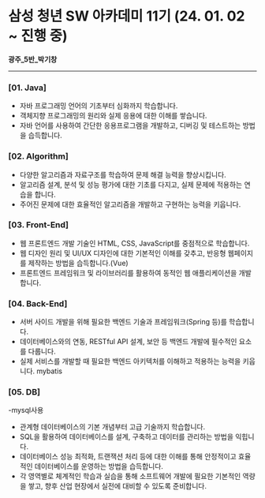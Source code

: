 # 삼성 청년 SW 아카데미 11기 (24. 01. 02 ~ 진행 중)

**광주_5반_박기창**

---

### [01. Java]
- 자바 프로그래밍 언어의 기초부터 심화까지 학습합니다.
- 객체지향 프로그래밍의 원리와 실제 응용에 대한 이해를 쌓습니다.
- 자바 언어를 사용하여 간단한 응용프로그램을 개발하고, 디버깅 및 테스트하는 방법을 습득합니다.
### [02. Algorithm]
- 다양한 알고리즘과 자료구조를 학습하여 문제 해결 능력을 향상시킵니다.
- 알고리즘 설계, 분석 및 성능 평가에 대한 기초를 다지고, 실제 문제에 적용하는 연습을 합니다.
- 주어진 문제에 대한 효율적인 알고리즘을 개발하고 구현하는 능력을 키웁니다.
### [03. Front-End]
- 웹 프론트엔드 개발 기술인 HTML, CSS, JavaScript를 중점적으로 학습합니다.
- 웹 디자인 원리 및 UI/UX 디자인에 대한 기본적인 이해를 갖추고, 반응형 웹페이지를 제작하는 방법을 습득합니다.(Vue)
- 프론트엔드 프레임워크 및 라이브러리를 활용하여 동적인 웹 애플리케이션을 개발합니다.
### [04. Back-End]
- 서버 사이드 개발을 위해 필요한 백엔드 기술과 프레임워크(Spring 등)를 학습합니다.
- 데이터베이스와의 연동, RESTful API 설계, 보안 등 백엔드 개발에 필수적인 요소를 다룹니다.
- 실제 서비스를 개발할 때 필요한 백엔드 아키텍처를 이해하고 적용하는 능력을 키웁니다. mybatis
### [05. DB]
-mysql사용
- 관계형 데이터베이스의 기본 개념부터 고급 기술까지 학습합니다.
- SQL을 활용하여 데이터베이스를 설계, 구축하고 데이터를 관리하는 방법을 익힙니다.
- 데이터베이스 성능 최적화, 트랜잭션 처리 등에 대한 이해를 통해 안정적이고 효율적인 데이터베이스를 운영하는 방법을 습득합니다.
- 각 영역별로 체계적인 학습과 실습을 통해 소프트웨어 개발에 필요한 기본적인 역량을 쌓고, 향후 산업 현장에서 실전에 대비할 수 있도록 준비합니다.

